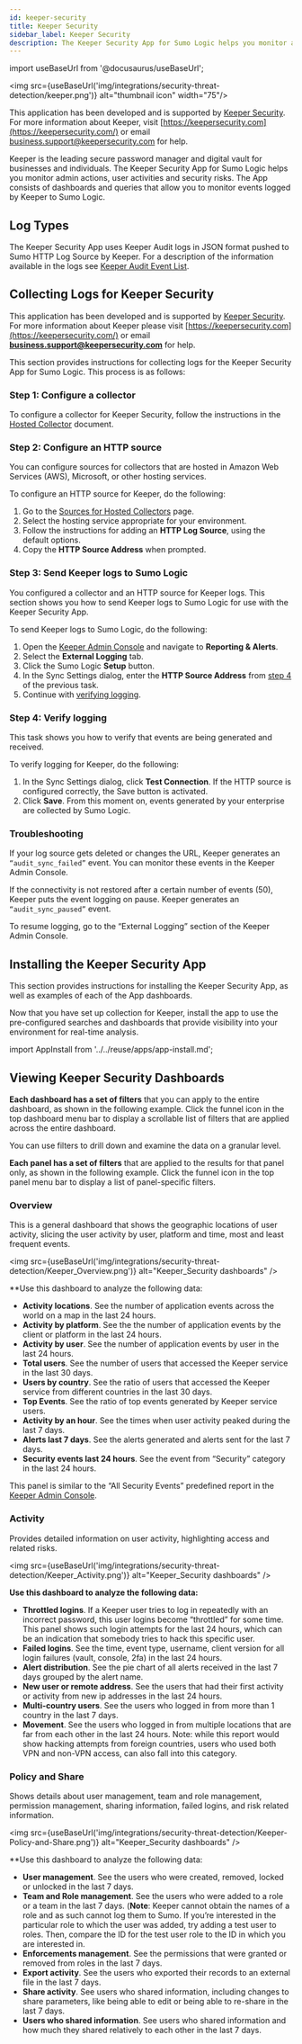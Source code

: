 ```yaml
---
id: keeper-security
title: Keeper Security
sidebar_label: Keeper Security
description: The Keeper Security App for Sumo Logic helps you monitor admin actions, user activities and security risks.
---
```


import useBaseUrl from '@docusaurus/useBaseUrl';

<img src={useBaseUrl('img/integrations/security-threat-detection/keeper.png')} alt="thumbnail icon" width="75"/>

This application has been developed and is supported by [Keeper Security](https://keepersecurity.com/). For more information about Keeper, visit [https://keepersecurity.com](https://keepersecurity.com/) or email [business.support@keepersecurity.com](mailto:business.support@keepersecurity.com) for help.

Keeper is the leading secure password manager and digital vault for businesses and individuals. The Keeper Security App for Sumo Logic helps you monitor admin actions, user activities and security risks. The App consists of dashboards and queries that allow you to monitor events logged by Keeper to Sumo Logic.


## Log Types

The Keeper Security App uses Keeper Audit logs in JSON format pushed to Sumo HTTP Log Source by Keeper. For a description of the information available in the logs see [Keeper Audit Event List](https://docs.keeper.io/enterprise-guide/event-reporting#event-list).


## Collecting Logs for Keeper Security

This application has been developed and is supported by [Keeper Security](https://keepersecurity.com/). For more information about Keeper please visit [https://keepersecurity.com](https://keepersecurity.com/) or email **business.support@keepersecurity.com** for help.

This section provides instructions for collecting logs for the Keeper Security App for Sumo Logic. This process is as follows:

### Step 1: Configure a collector

To configure a collector for Keeper Security, follow the instructions in the [Hosted Collector](/docs/send-data/hosted-collectors/configure-hosted-collector) document.

### Step 2: Configure an HTTP source

You can configure sources for collectors that are hosted in Amazon Web Services (AWS), Microsoft, or other hosting services.

To configure an HTTP source for Keeper, do the following:

1. Go to the [Sources for Hosted Collectors](/docs/send-data/hosted-collectors/) page.
2. Select the hosting service appropriate for your environment.
3. Follow the instructions for adding an **HTTP Log Source**, using the default options.
4. Copy the **HTTP Source Address** when prompted.


### Step 3: Send Keeper logs to Sumo Logic

You configured a collector and an HTTP source for Keeper logs. This section shows you how to send Keeper logs to Sumo Logic for use with the Keeper Security App.

To send Keeper logs to Sumo Logic, do the following:

1. Open the [Keeper Admin Console](https://keepersecurity.com/console) and navigate to **Reporting & Alerts**.
2. Select the **External Logging** tab.
3. Click the Sumo Logic **Setup** button.
4. In the Sync Settings dialog, enter the **HTTP Source Address** from [step 4](#HTTP-Source-Address) of the previous task.
5. Continue with [verifying logging](#Step_4:_Verify_logging).


### Step 4: Verify logging

This task shows you how to verify that events are being generated and received.

To verify logging for Keeper, do the following:
1. In the Sync Settings dialog, click **Test Connection**. If the HTTP source is configured correctly, the Save button is activated.
2. Click **Save**. From this moment on, events generated by your enterprise are collected by Sumo Logic.


### Troubleshooting

If your log source gets deleted or changes the URL, Keeper generates an `“audit_sync_failed”` event. You can monitor these events in the Keeper Admin Console.

If the connectivity is not restored after a certain number of events (50), Keeper puts the event logging on pause. Keeper generates an `“audit_sync_paused”` event.

To resume logging, go to the “External Logging” section of the Keeper Admin Console.


## Installing the Keeper Security App

This section provides instructions for installing the Keeper Security App, as well as examples of each of the App dashboards.

Now that you have set up collection for Keeper, install the app to use the pre-configured searches and dashboards that provide visibility into your environment for real-time analysis.

import AppInstall from '../../reuse/apps/app-install.md';

<AppInstall/>

## Viewing Keeper Security Dashboards


**Each dashboard has a set of filters** that you can apply to the entire dashboard, as shown in the following example. Click the funnel icon in the top dashboard menu bar to display a scrollable list of filters that are applied across the entire dashboard.

You can use filters to drill down and examine the data on a granular level.

**Each panel has a set of filters** that are applied to the results for that panel only, as shown in the following example. Click the funnel icon in the top panel menu bar to display a list of panel-specific filters.

### Overview

This is a general dashboard that shows the geographic locations of user activity, slicing the user activity by user, platform and time, most and least frequent events.

<img src={useBaseUrl('img/integrations/security-threat-detection/Keeper_Overview.png')} alt="Keeper_Security dashboards" />

**Use this dashboard to analyze the following data:

* **Activity locations**. See the number of application events across the world on a map in the last 24 hours.
* **Activity by platform**. See the the number of application events by the client or platform in the last 24 hours.
* **Activity by user**. See the number of application events by user in the last 24 hours.
* **Total users**. See the number of users that accessed the Keeper service in the last 30 days.
* **Users by country**. See the ratio of users that accessed the Keeper service from different countries in the last 30 days.
* **Top Events**. See the ratio of top events generated by Keeper service users.
* **Activity by an hour**. See the times when user activity peaked during the last 7 days.
* **Alerts last 7 days**. See the alerts generated and alerts sent for the last 7 days.
* **Security events last 24 hours**. See the event from “Security” category in the last 24 hours.

This panel is similar to the “All Security Events” predefined report in the [Keeper Admin Console](https://keepersecurity.com/console).


### Activity

Provides detailed information on user activity, highlighting access and related risks.

<img src={useBaseUrl('img/integrations/security-threat-detection/Keeper_Activity.png')} alt="Keeper_Security dashboards" />

**Use this dashboard to analyze the following data:**

* **Throttled logins**. If a Keeper user tries to log in repeatedly with an incorrect password, this user logins become “throttled” for some time. This panel shows such login attempts for the last 24 hours, which can be an indication that somebody tries to hack this specific user.
* **Failed logins**. See the time, event type, username, client version for all login failures (vault, console, 2fa) in the last 24 hours.
* **Alert distribution**. See the pie chart of all alerts received in the last 7 days grouped by the alert name.
* **New user or remote address**. See the users that had their first activity or activity from new ip addresses in the last 24 hours.
* **Multi-country users**. See the users who logged in from more than 1 country in the last 7 days.
* **Movement**. See the users who logged in from multiple locations that are far from each other in the last 24 hours. Note: while this report would show hacking attempts from foreign countries, users who used both VPN and non-VPN access, can also fall into this category.




### Policy and Share

Shows details about user management, team and role management, permission management, sharing information, failed logins, and risk related information.

<img src={useBaseUrl('img/integrations/security-threat-detection/Keeper-Policy-and-Share.png')} alt="Keeper_Security dashboards" />

**Use this dashboard to analyze the following data:
* **User management**. See the users who were created, removed, locked or unlocked in the last 7 days.
* **Team and Role management**. See the users who were added to a role or a team in the last 7 days. (**Note**: Keeper cannot obtain the names of a role and as such cannot log them to Sumo. If you’re interested in the particular role to which the user was added, try adding a test user to roles. Then, compare the ID for the test user role to the ID in which you are interested in.
* **Enforcements management**. See the permissions that were granted or removed from roles in the last 7 days.
* **Export activity**. See the users who exported their records to an external file in the last 7 days.
* **Share activity**. See users who shared information, including changes to share parameters, like being able to edit or being able to re-share in the last 7 days.
* **Users who shared information**. See users who shared information and how much they shared relatively to each other in the last 7 days.
